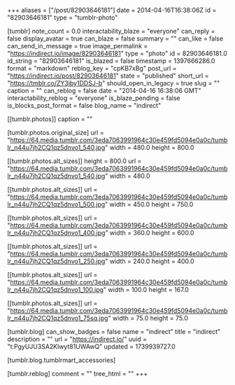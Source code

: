+++
aliases = ["/post/82903646181"]
date = 2014-04-16T16:38:06Z
id = "82903646181"
type = "tumblr-photo"

[tumblr]
note_count = 0.0
interactability_blaze = "everyone"
can_reply = false
display_avatar = true
can_blaze = false
summary = ""
can_like = false
can_send_in_message = true
image_permalink = "https://indirect.io/image/82903646181"
type = "photo"
id = 82903646181.0
id_string = "82903646181"
is_blazed = false
timestamp = 1397666286.0
format = "markdown"
reblog_key = "cpKB7xBg"
post_url = "https://indirect.io/post/82903646181"
state = "published"
short_url = "https://tmblr.co/ZY3jby1DDSJ-b"
should_open_in_legacy = true
slug = ""
caption = ""
can_reblog = false
date = "2014-04-16 16:38:06 GMT"
interactability_reblog = "everyone"
is_blaze_pending = false
is_blocks_post_format = false
blog_name = "indirect"

[[tumblr.photos]]
caption = ""

[tumblr.photos.original_size]
url = "https://64.media.tumblr.com/3eda7063991964c30e459fd5094e0a0c/tumblr_n44u7jh2CQ1qz5dnvo1_540.jpg"
width = 480.0
height = 800.0

[[tumblr.photos.alt_sizes]]
height = 800.0
url = "https://64.media.tumblr.com/3eda7063991964c30e459fd5094e0a0c/tumblr_n44u7jh2CQ1qz5dnvo1_540.jpg"
width = 480.0

[[tumblr.photos.alt_sizes]]
url = "https://64.media.tumblr.com/3eda7063991964c30e459fd5094e0a0c/tumblr_n44u7jh2CQ1qz5dnvo1_500.jpg"
width = 450.0
height = 750.0

[[tumblr.photos.alt_sizes]]
url = "https://64.media.tumblr.com/3eda7063991964c30e459fd5094e0a0c/tumblr_n44u7jh2CQ1qz5dnvo1_400.jpg"
width = 360.0
height = 600.0

[[tumblr.photos.alt_sizes]]
url = "https://64.media.tumblr.com/3eda7063991964c30e459fd5094e0a0c/tumblr_n44u7jh2CQ1qz5dnvo1_250.jpg"
width = 240.0
height = 400.0

[[tumblr.photos.alt_sizes]]
url = "https://64.media.tumblr.com/3eda7063991964c30e459fd5094e0a0c/tumblr_n44u7jh2CQ1qz5dnvo1_100.jpg"
width = 100.0
height = 167.0

[[tumblr.photos.alt_sizes]]
url = "https://64.media.tumblr.com/3eda7063991964c30e459fd5094e0a0c/tumblr_n44u7jh2CQ1qz5dnvo1_75sq.jpg"
width = 75.0
height = 75.0

[tumblr.blog]
can_show_badges = false
name = "indirect"
title = "indirect"
description = ""
url = "https://indirect.io/"
uuid = "t:PgyUJU3SA2Klwyt81UWAwQ"
updated = 1739939727.0

[tumblr.blog.tumblrmart_accessories]

[tumblr.reblog]
comment = ""
tree_html = ""
+++
